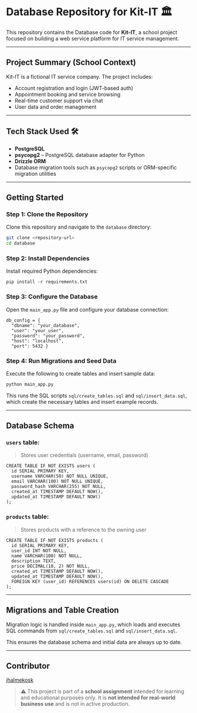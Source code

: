 # Database Repository for Kit-IT 🏛️

This repository contains the Database code for **Kit-IT**, a school project focused on building a web service platform for IT service management.

---

## Project Summary (School Context)

Kit-IT is a fictional IT service company. The project includes:

- Account registration and login (JWT-based auth)
- Appointment booking and service browsing
- Real-time customer support via chat
- User data and order management

---

## Tech Stack Used 🛠️

- **PostgreSQL**
- **psycopg2** – PostgreSQL database adapter for Python
- **Drizzle ORM**
- Database migration tools such as `psycopg2` scripts or ORM-specific migration utilities

---

## Getting Started

### Step 1: Clone the Repository

Clone this repository and navigate to the `database` directory:

````bash
git clone <repository-url>
cd database
````
### Step 2: Install Dependencies

Install required Python dependencies:


````
pip install -r requirements.txt
````

### Step 3: Configure the Database

Open the `main_app.py` file and configure your database connection:

````
db_config = {
  "dbname": "your_database",
  "user": "your_user",
  "password": "your_password",
  "host": "localhost",
  "port": 5432 }
````


### Step 4: Run Migrations and Seed Data

Execute the following to create tables and insert sample data:

````bash
python main_app.py
````


This runs the SQL scripts `sql/create_tables.sql` and `sql/insert_data.sql`, which create the necessary tables and insert example records.

---

## Database Schema

### `users` table:
> Stores user credentials (username, email, password)
````
CREATE TABLE IF NOT EXISTS users (
  id SERIAL PRIMARY KEY,
  username VARCHAR(50) NOT NULL UNIQUE,
  email VARCHAR(100) NOT NULL UNIQUE,
  password_hash VARCHAR(255) NOT NULL,
  created_at TIMESTAMP DEFAULT NOW(),
  updated_at TIMESTAMP DEFAULT NOW()
);
````

### `products` table:
> Stores products with a reference to the owning user
````
CREATE TABLE IF NOT EXISTS products (     
  id SERIAL PRIMARY KEY,     
  user_id INT NOT NULL,     
  name VARCHAR(100) NOT NULL,     
  description TEXT,     
  price DECIMAL(10, 2) NOT NULL,     
  created_at TIMESTAMP DEFAULT NOW(),     
  updated_at TIMESTAMP DEFAULT NOW(),     
  FOREIGN KEY (user_id) REFERENCES users(id) ON DELETE CASCADE 
);
````

---

## Migrations and Table Creation

Migration logic is handled inside `main_app.py`, 
which loads and executes SQL commands from `sql/create_tables.sql` and `sql/insert_data.sql`. 

This ensures the database schema and initial data are always up to date.

---

## Contributor  
[jhalmekosk](https://github.com/jhalmeko)

> ⚠️ This project is part of a **school assignment** intended for learning and educational purposes only. It is **not intended for real-world business use** and is not in active production.
